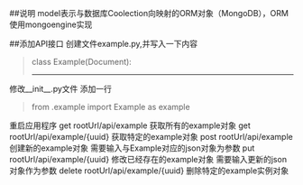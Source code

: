 ##说明
model表示与数据库Coolection向映射的ORM对象（MongoDB），ORM使用mongoengine实现

##添加API接口
创建文件example.py,并写入一下内容
>class Example(Document):
>   ****
修改__init__.py文件
添加一行
>from .example import Example as example


重启应用程序
get rootUrl/api/example 获取所有的example对象
get rootUrl/api/example/{uuid} 获取特定的example对象
post rootUrl/api/example 创建新的example对象 需要输入与Example对应的json对象为参数
put rootUrl/api/example/{uuid} 修改已经存在的example对象 需要输入更新的json对象作为参数
delete rootUrl/api/example/{uuid} 删除特定的example实例对象

